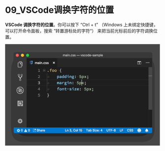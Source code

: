 # 09_VSCode调换字符的位置

**VSCode 调换字符的位置**。你可以按下 “Ctrl + t” （Windows 上未绑定快捷键，可以打开命令面板，搜索 ”转置游标处的字符“） 来把当前光标前后的字符调换位置。

![VSCode 调换字符的位置](image/shortcut-adv-12.gif)